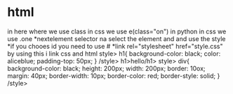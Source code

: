 # html
in  here where we use class in css we use e(class="on") in python in css we use .one
*nextelement selector na select the element and and use the style
*if you chooes id you need to use #
*link rel="stylesheet" href="style.css" by using this i link css and html
style>
    h1{
        background-color: black;
        color: aliceblue;
        padding-top: 50px;
    }
/style>
h1>hello/h1>
style>
    div{
        background-color: black;
       height: 200px;
       width: 200px;
       border: 10ox;
       margin: 40px;
       border-width: 10px;
       border-color: red;
       border-style: solid;
}
/style>

